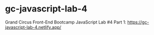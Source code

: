 # gc-javascript-lab-4
Grand Circus Front-End Bootcamp JavaScript Lab #4
Part 1: https://gc-javascript-lab-4.netlify.app/